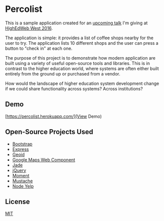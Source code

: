 # Percolist

This is a sample application created for an
[upcoming talk](http://west16.highedweb.org/schedule/open-source/)
I'm giving at [HighEdWeb West 2016](http://west16.highedweb.org/).

The application is simple: it provides a list of coffee shops nearby for the
user to try. The application lists 10 different shops and the user can press a
button to "check in" at each one.

The purpose of this project is to demonstrate how modern application are built
using a variety of useful open-source tools and libraries. This is in contrast
to the higher education world, where systems are often either built entirely
from the ground up or purchased from a vendor.

How would the landscape of higher education system development change if we
could share functionality across systems? Across institutions?

## Demo

[https://percolist.herokuapp.com/](View Demo)

## Open-Source Projects Used

* [Bootstrap](https://github.com/twbs/bootstrap)
* [Express](https://github.com/expressjs/express)
* [Geoid](https://github.com/loganfranken/geoid)
* [Google Maps Web Component](https://github.com/GoogleWebComponents/google-map)
* [Jade](https://github.com/jadejs/jade)
* [jQuery](https://github.com/jquery/jquery)
* [Moment](https://github.com/moment/moment)
* [Mustache](https://github.com/janl/mustache.js/)
* [Node Yelp](https://github.com/olalonde/node-yelp)

## License

[MIT](https://opensource.org/licenses/MIT)
